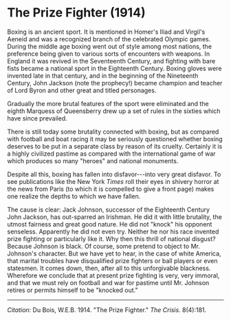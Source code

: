 <!--
title:   The Prize Fighter
author:  Du Bois, W.E.B.
journal: The Crisis
year:    1914
volume:  8
issue:   4
pages:   181
-->

# The Prize Fighter (1914)

Boxing is an ancient sport. It is mentioned in Homer's Iliad and Virgil's
Aeneid and was a recognized branch of the celebrated Olympic games.
During the middle age boxing went out of style among most nations, the
preference being given to various sorts of encounters with weapons. In
England it was revived in the Seventeenth Century, and fighting with
bare fists became a national sport in the Eighteenth Century. Boxing
gloves were invented late in that century, and in the beginning of the
Nineteenth Century, John Jackson (note the prophecy!) became champion
and teacher of Lord Byron and other great and titled personages.

Gradually the more brutal features of the sport were eliminated and the
eighth Marquess of Queensberry drew up a set of rules in the sixties
which have since prevailed.

There is still today some brutality connected with boxing, but as
compared with football and boat racing it may be seriously questioned
whether boxing deserves to be put in a separate class by reason of its
cruelty. Certainly it is a highly civilized pastime as compared with the international game of war which produces so many "heroes" and national monuments.

Despite all this, boxing has fallen into disfavor---into very great
disfavor. To see publications like the New York *Times* roll their eyes
in shivery horror at the news from Paris (to which it is compelled to
give a front page) makes one realize the depths to which we have fallen.

The cause is clear: Jack Johnson, successor of the Eighteenth Century
John Jackson, has out-sparred an Irishman. He did it with little
brutality, the utmost fairness and great good nature. He did not "knock"
his opponent senseless. Apparently he did not even try. Neither he nor
his race invented prize fighting or particularly like it. Why then this
thrill of national disgust? Because Johnson is black. Of course, some
pretend to object to Mr. Johnson's character. But we have yet to hear,
in the case of white America, that marital troubles have disqualified
prize fighters or ball players or even statesmen. It comes down, then,
after all to this unforgivable blackness. Wherefore we conclude that at
present prize fighting is very, very immoral, and that we must rely on
football and war for pastime until Mr. Johnson retires or permits
himself to be "knocked out."

______________
*Citation:* Du Bois, W.E.B. 1914. "The Prize Fighter." *The Crisis*. 8(4):181.